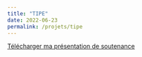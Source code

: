 ```yaml
---
title: "TIPE"
date: 2022-06-23
permalink: /projets/tipe
---
```



[Télécharger ma présentation de soutenance](/files/TIPE_2022___Presentation_orale.pdf)